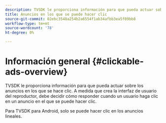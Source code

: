 ```yaml
---
description: TVSDK le proporciona información para que pueda actuar sobre los anuncios en los que se hace clic. A medida que crea la interfaz de usuario del reproductor, debe decidir cómo responder cuando un usuario haga clic en un anuncio en el que se puede hacer clic.
title: Anuncios en los que se puede hacer clic
source-git-commit: 02ebc3548a254b2a6554f1ab34afbb3ea5f09bb8
workflow-type: tm+mt
source-wordcount: '78'
ht-degree: 0%

---
```


# Información general {#clickable-ads-overview}

TVSDK le proporciona información para que pueda actuar sobre los anuncios en los que se hace clic. A medida que crea la interfaz de usuario del reproductor, debe decidir cómo responder cuando un usuario haga clic en un anuncio en el que se puede hacer clic.

Para TVSDK para Android, solo se puede hacer clic en los anuncios lineales.
